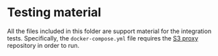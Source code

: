# Testing material

All the files included in this folder are support material for the integration tests. Specifically, the `docker-compose.yml` file requires the [S3 proxy](https://github.com/neicnordic/S3-Upload-Proxy) repository in order to run.
